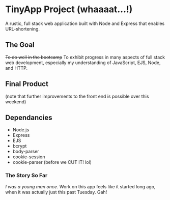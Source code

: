 # TinyApp Project (whaaaat...!)

A rustic, full stack web application built with Node and Express that enables URL-shortening.

## The Goal

~~To do well in the bootcamp~~ To exhibit progress in many aspects of full stack web development, especially my understanding of JavaScript, EJS, Node, and HTTP.

## Final Product

(note that further improvements to the front end is possible over this weekend)





## Dependancies

- Node.js
- Express
- EJS
- bcrypt
- body-parser
- cookie-session
- cookie-parser (before we CUT IT! lol)

### The Story So Far

_I was a young man once._ Work on this app feels like it started long ago, when it was actually just this past Tuesday. Gah!

